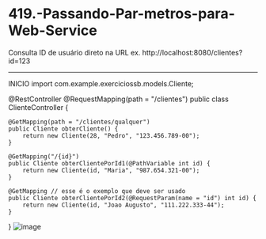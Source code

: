 # 419.-Passando-Par-metros-para-Web-Service
Consulta ID de usuário direto na URL ex. http://localhost:8080/clientes?id=123
_______________________________________
INICIO
import com.example.exerciciossb.models.Cliente;

@RestController
@RequestMapping(path = "/clientes")
public class ClienteController {
	
	@GetMapping(path = "/clientes/qualquer")
	public Cliente obterCliente() {
		return new Cliente(28, "Pedro", "123.456.789-00");
	}
	
	@GetMapping("/{id}")
	public Cliente obterClientePorId1(@PathVariable int id) {
		return new Cliente(id, "Maria", "987.654.321-00");
	}
	
	@GetMapping // esse é o exemplo que deve ser usado
	public Cliente obterClientePorId2(@RequestParam(name = "id") int id) {
		return new Cliente(id, "Joao Augusto", "111.222.333-44");
	}
}
![image](https://user-images.githubusercontent.com/95525963/154379623-f41c5f3f-ef1f-4ccb-b105-fcd39564a199.png)
